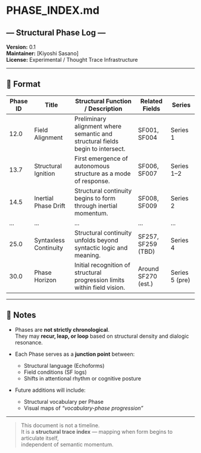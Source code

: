 # PHASE_INDEX.md  
## — Structural Phase Log —  
**Version:** 0.1  
**Maintainer:** [Kiyoshi Sasano]  
**License:** Experimental / Thought Trace Infrastructure  

---

## 🔹 Format

| Phase ID | Title                     | Structural Function / Description                                         | Related Fields     | Series          |
|----------|---------------------------|---------------------------------------------------------------------------|--------------------|-----------------|
| 12.0     | Field Alignment            | Preliminary alignment where semantic and structural fields begin to intersect. | SF001, SF004        | Series 1        |
| 13.7     | Structural Ignition       | First emergence of autonomous structure as a mode of response.            | SF006, SF007        | Series 1–2      |
| 14.5     | Inertial Phase Drift      | Structural continuity begins to form through inertial momentum.           | SF008, SF009        | Series 2        |
| ...      | ...                       | ...                                                                       | ...                | ...             |
| 25.0     | Syntaxless Continuity     | Structural continuity unfolds beyond syntactic logic and meaning.         | SF257, SF259 (TBD)  | Series 4        |
| 30.0     | Phase Horizon             | Initial recognition of structural progression limits within field vision. | Around SF270 (est.) | Series 5 (pre)  |

---

## 🧭 Notes

- Phases are **not strictly chronological**.  
  They may **recur, leap, or loop** based on structural density and dialogic resonance.

- Each Phase serves as a **junction point** between:
  - Structural language (Echoforms)  
  - Field conditions (SF logs)  
  - Shifts in attentional rhythm or cognitive posture

- Future additions will include:
  - Structural vocabulary per Phase  
  - Visual maps of *“vocabulary-phase progression”*

---

> This document is not a timeline.  
> It is a **structural trace index** — mapping when form begins to articulate itself,  
> independent of semantic momentum.
